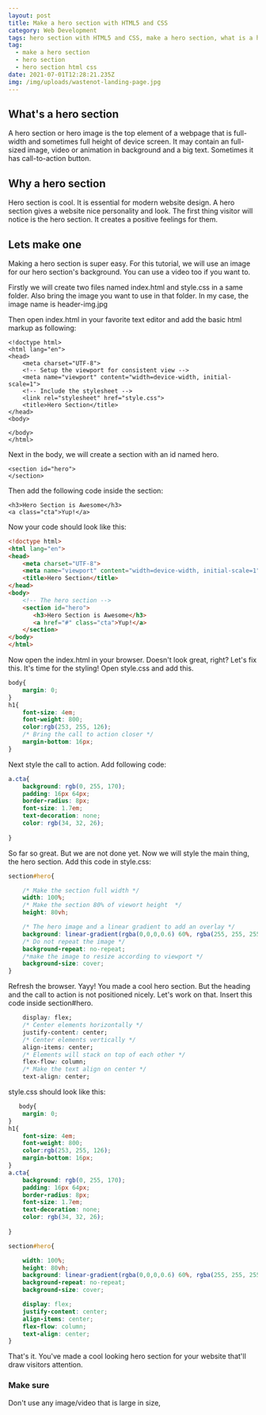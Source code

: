 ```yaml
---
layout: post
title: Make a hero section with HTML5 and CSS
category: Web Development
tags: hero section with HTML5 and CSS, make a hero section, what is a hero section
tag:
  - make a hero section
  - hero section
  - hero section html css
date: 2021-07-01T12:28:21.235Z
img: /img/uploads/wastenot-landing-page.jpg
---
```

## What's a hero section

A hero section or hero image is the top element of a webpage that is full-width and sometimes full height of device screen. It may contain an full-sized image, video or animation in background and a big text. Sometimes it has call-to-action button. 

## Why a hero section

Hero section is cool. It is essential for modern website design. A hero section gives a website nice personality and look. The first thing visitor will notice is the hero section. It creates a positive feelings for them.

## Lets make one

Making a hero section is super easy. For this tutorial, we will use an image for our hero section's background. You can use a video too if you want to. 

Firstly we will create two files named index.html and style.css in a same folder. Also bring the image you want to use in that folder. In my case, the image name is header-img.jpg

Then open index.html in your favorite text editor and add the basic html markup as following: 

```html5
<!doctype html>
<html lang="en">
<head>
	<meta charset="UTF-8">
	<!-- Setup the viewport for consistent view -->
	<meta name="viewport" content="width=device-width, initial-scale=1">
	<!-- Include the stylesheet -->
	<link rel="stylesheet" href="style.css">
	<title>Hero Section</title>
</head>
<body>
	
</body>
</html>
```

Next in the body, we will create a section with an id named hero.

```html5
<section id="hero">
</section>
```

Then add the following code inside the section:

```html5
<h3>Hero Section is Awesome</h3>
<a class="cta">Yup!</a>
```

Now your code should look like this:

```html
<!doctype html>
<html lang="en">
<head>
	<meta charset="UTF-8">
	<meta name="viewport" content="width=device-width, initial-scale=1">
	<title>Hero Section</title>
</head>
<body>
    <!-- The hero section -->
	<section id="hero">
	   <h3>Hero Section is Awesome</h3>
       <a href="#" class="cta">Yup!</a>
    </section>
</body>
</html>
```

Now open the index.html in your browser. Doesn't look great, right? Let's fix this.
It's time for the styling! Open style.css and add this. 

```css
body{
    margin: 0;
}
h1{
    font-size: 4em;
    font-weight: 800;
    color:rgb(253, 255, 126);
    /* Bring the call to action closer */
	margin-bottom: 16px;
}
```

Next style the call to action. Add following code:

```css
a.cta{
    background: rgb(0, 255, 170);
    padding: 16px 64px;
    border-radius: 8px;
    font-size: 1.7em;
    text-decoration: none;
    color: rgb(34, 32, 26);
    
}
```

So far so great. But we are not done yet. Now we will style the main thing, the hero section.
Add this code in style.css:

```css
section#hero{

    /* Make the section full width */
    width: 100%;
	/* Make the section 80% of viewort height  */
    height: 80vh;

	/* The hero image and a linear gradient to add an overlay */
    background: linear-gradient(rgba(0,0,0,0.6) 60%, rgba(255, 255, 255,1)), url("header-img.jpg");
	/* Do not repeat the image */
    background-repeat: no-repeat;
	/*make the image to resize according to viewport */
    background-size: cover;
}
```

Refresh the browser. Yayy! You made a cool hero section. But the heading and the call to action is not positioned nicely. Let's work on that. Insert this code inside section#hero.

```css
    display: flex;
    /* Center elements horizontally */
    justify-content: center;
    /* Center elements vertically */
    align-items: center;
    /* Elements will stack on top of each other */
    flex-flow: column;
    /* Make the text align on center */
    text-align: center;
```

style.css should look like this:

```css
   body{
    margin: 0;
}
h1{
    font-size: 4em;
    font-weight: 800;
    color:rgb(253, 255, 126);
    margin-bottom: 16px;
}
a.cta{
    background: rgb(0, 255, 170);
    padding: 16px 64px;
    border-radius: 8px;
    font-size: 1.7em;
    text-decoration: none;
    color: rgb(34, 32, 26);
    
}

section#hero{

    width: 100%;
    height: 80vh;
    background: linear-gradient(rgba(0,0,0,0.6) 60%, rgba(255, 255, 255,1)), url("header-img.jpg");
    background-repeat: no-repeat;
    background-size: cover;

    display: flex;
    justify-content: center;
    align-items: center;
    flex-flow: column;
    text-align: center;
}
```

That's it. You've made a cool looking hero section for your website that'll draw visitors attention.

### Make sure

 Don't use any image/video that is large in size,